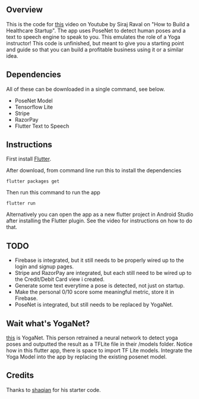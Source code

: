 


## Overview

This is the code for [this](https://youtu.be/b8xlCNzkX5w) video on Youtube by Siraj Raval on "How to Build a Healthcare Startup". The app uses PoseNet to detect human poses and a text to speech engine to speak to you. This emulates the role of a Yoga instructor! This code is unfinished, but meant to give you a starting point and guide so that you can build a profitable business using it or a similar idea. 

## Dependencies

All of these can be downloaded in a single command, see below. 

- PoseNet Model 
- Tensorflow Lite
- Stripe
- RazorPay
- Flutter Text to Speech

## Instructions

First install [Flutter](https://flutter.dev/docs/get-started/install). 

After download, from command line run this to install the dependencies
```
flutter packages get
```
Then run this command to run the app

```
flutter run
```
Alternatively you can open the app as a new flutter project in Android Studio after installing the Flutter plugin. See the video for instructions on how to do that. 

## TODO

- Firebase is integrated, but it still needs to be properly wired up to the login and signup pages.
- Stripe and RazorPay are integrated, but each still need to be wired up to the Credit/Debit Card view i created.
- Generate some text everytime a pose is detected, not just on startup.
- Make the personal 0/10 score some meaningful metric, store it in Firebase.
- PoseNet is integrated, but still needs to be replaced by YogaNet. 

## Wait what's YogaNet?

[this](https://github.com/smellslikeml/YogAI) is YogaNet. This person retrained a neural network to detect yoga poses and outputted the result as a TFLite file in their /models folder. Notice how in this flutter app, there is space to import TF Lite models. Integrate the Yoga Model into the app by replacing the existing posenet model. 

## Credits

Thanks to [shaqian](https://github.com/shaqian/flutter_realtime_detection) for his starter code. 
